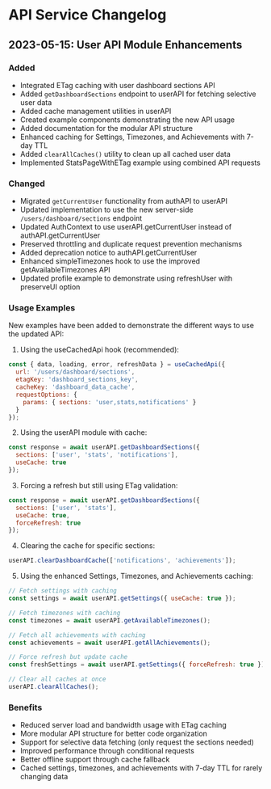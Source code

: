 # API Service Changelog

## 2023-05-15: User API Module Enhancements

### Added
- Integrated ETag caching with user dashboard sections API
- Added `getDashboardSections` endpoint to userAPI for fetching selective user data
- Added cache management utilities in userAPI
- Created example components demonstrating the new API usage
- Added documentation for the modular API structure
- Enhanced caching for Settings, Timezones, and Achievements with 7-day TTL
- Added `clearAllCaches()` utility to clean up all cached user data
- Implemented StatsPageWithETag example using combined API requests

### Changed
- Migrated `getCurrentUser` functionality from authAPI to userAPI
- Updated implementation to use the new server-side `/users/dashboard/sections` endpoint
- Updated AuthContext to use userAPI.getCurrentUser instead of authAPI.getCurrentUser
- Preserved throttling and duplicate request prevention mechanisms
- Added deprecation notice to authAPI.getCurrentUser
- Enhanced simpleTimezones hook to use the improved getAvailableTimezones API
- Updated profile example to demonstrate using refreshUser with preserveUI option

### Usage Examples
New examples have been added to demonstrate the different ways to use the updated API:

1. Using the useCachedApi hook (recommended):
```jsx
const { data, loading, error, refreshData } = useCachedApi({
  url: '/users/dashboard/sections',
  etagKey: 'dashboard_sections_key',
  cacheKey: 'dashboard_data_cache',
  requestOptions: {
    params: { sections: 'user,stats,notifications' }
  }
});
```

2. Using the userAPI module with cache:
```javascript
const response = await userAPI.getDashboardSections({
  sections: ['user', 'stats', 'notifications'],
  useCache: true
});
```

3. Forcing a refresh but still using ETag validation:
```javascript
const response = await userAPI.getDashboardSections({
  sections: ['user', 'stats'],
  useCache: true,
  forceRefresh: true
});
```

4. Clearing the cache for specific sections:
```javascript
userAPI.clearDashboardCache(['notifications', 'achievements']);
```

5. Using the enhanced Settings, Timezones, and Achievements caching:
```javascript
// Fetch settings with caching
const settings = await userAPI.getSettings({ useCache: true });

// Fetch timezones with caching
const timezones = await userAPI.getAvailableTimezones();

// Fetch all achievements with caching
const achievements = await userAPI.getAllAchievements();

// Force refresh but update cache
const freshSettings = await userAPI.getSettings({ forceRefresh: true });

// Clear all caches at once
userAPI.clearAllCaches();
```

### Benefits
- Reduced server load and bandwidth usage with ETag caching
- More modular API structure for better code organization
- Support for selective data fetching (only request the sections needed)
- Improved performance through conditional requests
- Better offline support through cache fallback
- Cached settings, timezones, and achievements with 7-day TTL for rarely changing data 
